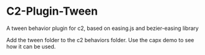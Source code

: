 # C2-Plugin-Tween

A tween behavior plugin for c2, based on easing.js and bezier-easing library

Add the tween folder to the c2 behaviors folder.  Use the capx demo to see how it can be used.
